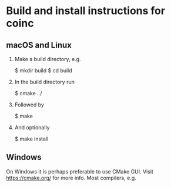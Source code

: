 # Build and install instructions for coinc

## macOS and Linux

1. Make a build directory, e.g.

    $ mkdir build
    $ cd build

2. In the build directory run

    $ cmake ../

3. Followed by

    $ make

4. And optionally

    $ make install

## Windows

On Windows it is perhaps preferable to use CMake GUI. Visit https://cmake.org/ for more info. Most compilers, e.g.